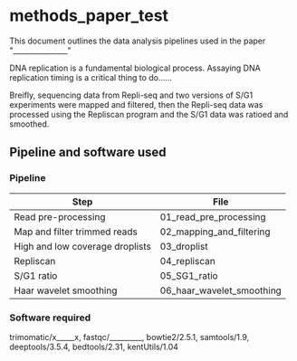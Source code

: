 # methods_paper_test

This document outlines the data analysis pipelines used in the paper "_______________" 

DNA replication is a fundamental biological process. Assaying DNA replication timing is a critical thing to do......


Breifly, sequencing data from Repli-seq and two versions of S/G1 experiments were mapped and filtered, then the Repli-seq data was processed using the Repliscan program and the S/G1 data was ratioed and smoothed. 



## Pipeline and software used
### Pipeline
Step  | File 
--- | --- 
Read pre-processing | 01_read_pre_processing
Map and filter trimmed reads | 02_mapping_and_filtering
High and low coverage droplists | 03_droplist
Repliscan | 04_repliscan
S/G1 ratio | 05_SG1_ratio
Haar wavelet smoothing | 06_haar_wavelet_smoothing

### Software required
trimomatic/x_____x, fastqc/_________, bowtie2/2.5.1, samtools/1.9, deeptools/3.5.4, bedtools/2.31, kentUtils/1.04



